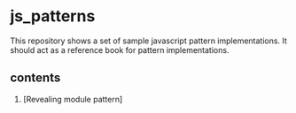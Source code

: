 # js_patterns
This repository shows a set of sample javascript pattern implementations. It should act as a reference book for pattern implementations.

## contents
1. [Revealing module pattern]

